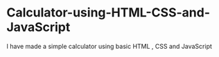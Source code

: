 # Calculator-using-HTML-CSS-and-JavaScript
I have made a simple calculator using basic HTML , CSS and JavaScript
